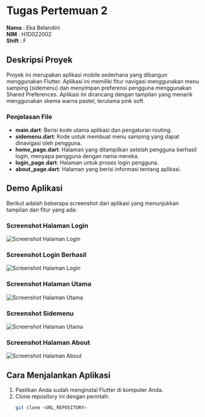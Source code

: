 # Tugas Pertemuan 2

**Nama**  : Eka Belandini  
**NIM**   : H1D022002  
**Shift** : F


## Deskripsi Proyek

Proyek ini merupakan aplikasi mobile sederhana yang dibangun menggunakan Flutter. Aplikasi ini memiliki fitur navigasi menggunakan menu samping (sidemenu) dan menyimpan preferensi pengguna menggunakan Shared Preferences. Aplikasi ini dirancang dengan tampilan yang menarik menggunakan skema warna pastel, terutama pink soft.

### Penjelasan File

- **main.dart**: Berisi kode utama aplikasi dan pengaturan routing.
- **sidemenu.dart**: Kode untuk membuat menu samping yang dapat dinavigasi oleh pengguna.
- **home_page.dart**: Halaman yang ditampilkan setelah pengguna berhasil login, menyapa pengguna dengan nama mereka.
- **login_page.dart**: Halaman untuk proses login pengguna.
- **about_page.dart**: Halaman yang berisi informasi tentang aplikasi.

## Demo Aplikasi

Berikut adalah beberapa screenshot dari aplikasi yang menunjukkan tampilan dan fitur yang ada:


### Screenshot Halaman Login
![Screenshot Halaman Login](Screenshot2024-09-26235245.png)

### Screenshot Login Berhasil
![Screenshot Halaman Login](Screenshot2024-09-26235309.png)

### Screenshot Halaman Utama
![Screenshot Halaman Utama](Screenshot2024-09-26235333.png)

### Screenshot Sidemenu
![Screenshot Halaman Utama](Screenshot2024-09-26235347.png)

### Screenshot Halaman About
![Screenshot Halaman About](Screenshot2024-09-26235412.png)

## Cara Menjalankan Aplikasi

1. Pastikan Anda sudah menginstal Flutter di komputer Anda.
2. Clone repository ini dengan perintah:
   ```bash
   git clone <URL_REPOSITORY>
